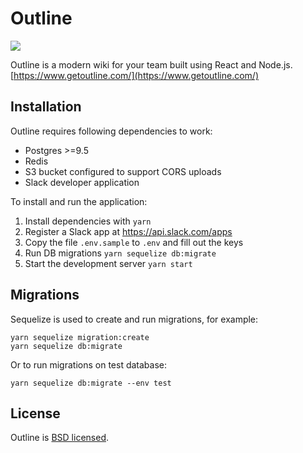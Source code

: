 # Outline

![](https://circleci.com/gh/jorilallo/atlas.svg?style=shield&circle-token=c0c4c2f39990e277385d5c1ae96169c409eb887a)

Outline is a modern wiki for your team built using React and Node.js. [https://www.getoutline.com/](https://www.getoutline.com/)

## Installation

Outline requires following dependencies to work:

- Postgres >=9.5
- Redis
- S3 bucket configured to support CORS uploads
- Slack developer application

To install and run the application:

 1. Install dependencies with `yarn`
 1. Register a Slack app at https://api.slack.com/apps
 1. Copy the file `.env.sample` to `.env` and fill out the keys
 1. Run DB migrations `yarn sequelize db:migrate`
 1. Start the development server `yarn start`


## Migrations

Sequelize is used to create and run migrations, for example:

```
yarn sequelize migration:create
yarn sequelize db:migrate
```

Or to run migrations on test database:

```
yarn sequelize db:migrate --env test
```


## License

Outline is [BSD licensed](/blob/master/LICENSE).
